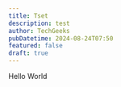 ```yaml
---
title: Tset
description: test
author: TechGeeks
pubDatetime: 2024-08-24T07:50
featured: false
draft: true
---
```

Hello World